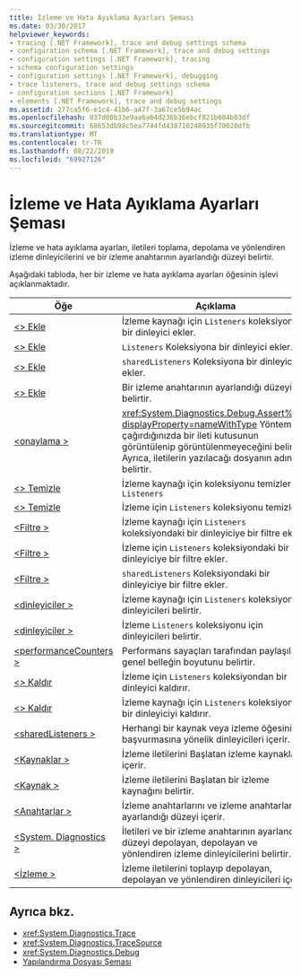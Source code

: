 ```yaml
---
title: İzleme ve Hata Ayıklama Ayarları Şeması
ms.date: 03/30/2017
helpviewer_keywords:
- tracing [.NET Framework], trace and debug settings schema
- configuration schema [.NET Framework], trace and debug settings
- configuration settings [.NET Framework], tracing
- schema configuration settings
- configuration settings [.NET Framework], debugging
- trace listeners, trace and debug settings schema
- configuration sections [.NET Framework]
- elements [.NET Framework], trace and debug settings
ms.assetid: 277ca5f6-e1c4-41b6-a47f-3a67ce5b94ac
ms.openlocfilehash: 037d08b33e9aa6a64d236b36ebcf821b604b03df
ms.sourcegitcommit: 68653db98c5ea7744fd438710248935f70020dfb
ms.translationtype: MT
ms.contentlocale: tr-TR
ms.lasthandoff: 08/22/2019
ms.locfileid: "69927126"
---
```

# <a name="trace-and-debug-settings-schema"></a>İzleme ve Hata Ayıklama Ayarları Şeması
İzleme ve hata ayıklama ayarları, iletileri toplama, depolama ve yönlendiren izleme dinleyicilerini ve bir izleme anahtarının ayarlandığı düzeyi belirtir.  
  
 Aşağıdaki tabloda, her bir izleme ve hata ayıklama ayarları öğesinin işlevi açıklanmaktadır.  
  
|Öğe|Açıklama|  
|-------------|-----------------|  
|[\<> Ekle](add-element-for-listeners-for-source.md)|İzleme kaynağı için `Listeners` koleksiyona bir dinleyici ekler.|  
|[\<> Ekle](add-element-for-listeners-for-trace.md)|`Listeners` Koleksiyona bir dinleyici ekler.|  
|[\<> Ekle](add-element-for-sharedlisteners.md)|`sharedListeners` Koleksiyona bir dinleyici ekler.|  
|[\<> Ekle](add-element-for-switches.md)|Bir izleme anahtarının ayarlandığı düzeyi belirtir.|  
|[\<onaylama >](assert-element.md)|<xref:System.Diagnostics.Debug.Assert%2A?displayProperty=nameWithType> Yöntemini çağırdığınızda bir ileti kutusunun görüntülenip görüntülenmeyeceğini belirtir; Ayrıca, iletilerin yazılacağı dosyanın adını da belirtir.|  
|[\<> Temizle](clear-element-for-listeners-for-source.md)|İzleme kaynağı için koleksiyonu temizler. `Listeners`|  
|[\<> Temizle](clear-element-for-listeners-for-trace.md)|İzleme için `Listeners` koleksiyonu temizler.|  
|[\<Filtre >](filter-element-for-add-for-listeners-for-source.md)|İzleme kaynağı için `Listeners` koleksiyondaki bir dinleyiciye bir filtre ekler.|  
|[\<Filtre >](filter-element-for-add-for-listeners-for-trace.md)|İzleme için `Listeners` koleksiyondaki bir dinleyiciye bir filtre ekler.|  
|[\<Filtre >](filter-element-for-add-for-sharedlisteners.md)|`sharedListeners` Koleksiyondaki bir dinleyiciye bir filtre ekler.|  
|[\<dinleyiciler >](listeners-element-for-source.md)|İzleme kaynağı için `Listeners` koleksiyon dinleyicileri belirtir.|  
|[\<dinleyiciler >](listeners-element-for-trace.md)|İzleme `Listeners` koleksiyonu için dinleyicileri belirtir.|  
|[\<performanceCounters >](performancecounters-element.md)|Performans sayaçları tarafından paylaşılan genel belleğin boyutunu belirtir.|  
|[\<> Kaldır](remove-element-for-listeners-for-trace.md)|İzleme için `Listeners` koleksiyondan bir dinleyici kaldırır.|  
|[\<> Kaldır](remove-element-for-listeners-for-source.md)|İzleme kaynağı için `Listeners` koleksiyondan bir dinleyiciyi kaldırır.|  
|[\<sharedListeners >](sharedlisteners-element.md)|Herhangi bir kaynak veya izleme öğesinin başvurmasına yönelik dinleyicileri içerir.|  
|[\<Kaynaklar >](sources-element.md)|İzleme iletilerini Başlatan izleme kaynaklarını içerir.|  
|[\<Kaynak >](source-element.md)|İzleme iletilerini Başlatan bir izleme kaynağını belirtir.|  
|[\<Anahtarlar >](switches-element.md)|İzleme anahtarlarını ve izleme anahtarlarının ayarlandığı düzeyi içerir.|  
|[\<System. Diagnostics >](system-diagnostics-element.md)|İletileri ve bir izleme anahtarının ayarlandığı düzeyi depolayan, depolayan ve yönlendiren izleme dinleyicilerini belirtir.|  
|[\<İzleme >](trace-element.md)|İzleme iletilerini toplayıp depolayan, depolayan ve yönlendiren dinleyicileri içerir.|  
  
## <a name="see-also"></a>Ayrıca bkz.

- <xref:System.Diagnostics.Trace>
- <xref:System.Diagnostics.TraceSource>
- <xref:System.Diagnostics.Debug>
- [Yapılandırma Dosyası Şeması](../index.md)
